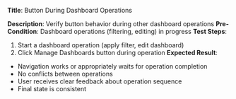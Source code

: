 **Title**: Button During Dashboard Operations

**Description**: Verify button behavior during other dashboard operations
**Pre-Condition**: Dashboard operations (filtering, editing) in progress
**Test Steps**:
1. Start a dashboard operation (apply filter, edit dashboard)
2. Click Manage Dashboards button during operation
**Expected Result**:
- Navigation works or appropriately waits for operation completion
- No conflicts between operations
- User receives clear feedback about operation sequence
- Final state is consistent
